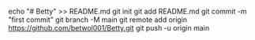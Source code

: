 echo "# Betty" >> README.md
git init
git add README.md
git commit -m "first commit"
git branch -M main
git remote add origin https://github.com/betwol001/Betty.git
git push -u origin main
